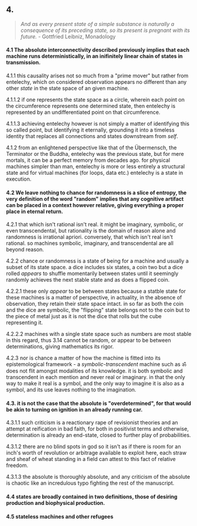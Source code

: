 ## 4.

> _And as every present state of a simple substance is naturally a consequence of its preceding state, so its present is pregnant with its future._ - Gottfried Leibniz, Monadology


#### 4.1 The absolute interconnectivity described previously implies that each machine runs deterministically, in an inifinitely linear chain of states in transmission.

4.1.1 this causality arises not so much from a "prime mover" but rather from entelechy, which on considered observation appears no different than any other _state_ in the state space of an given machine. 

4.1.1.2 if one represents the state space as a circle, wherein each point on the circumference represents one determined state, then entelechy is represented by an undifferentiated point on that circumference.

4.1.1.3 achieving entelechy however is not simply a matter of identifying this so called point, but identifying it eternally, grounding it into a timeless identity that replaces all connections and states downstream  from _self_.


4.1.2 from an enlightened perspective like that of the Übermensch, the Terminator or the Buddha, entelechy was the previous state, but for mere mortals, it can be a perfect memory from decades ago. for physical machines simpler than man, entelechy is more or less entirely a structural state and for virtual machines (for loops, data etc.) entelechy is a state in execution.




#### 4.2 We leave nothing to chance for randomness is a slice of entropy, the very definition of the word "random" implies that any cognitive artifact can be placed in a context however relative, giving everything a proper place in eternal return. 

4.2.1 that which isn't rational isn't real. it might be imaginary, symbolic, or even transcendental, but rationality is the domain of reason alone and randomness is irrational apriori. conversely, that which isn't real isn't rational. so machines symbolic, imaginary, and transcendental are all beyond reason.

4.2.2 chance or randomness is a state of being for a machine and usually a subset of its state space. a dice includes six states, a coin two but a dice rolled _appears_ to shuffle momentarily between states until it seemingly randomly achieves the next stable state and as does a flipped coin.

4.2.2.1 these only _appear_ to be between states because a statble state for these machines is a matter of perspective, in actuality, in the absence of observation, they retain their state space intact. in so far as both the coin and the dice are symbolic, the "flipping" state belongs not to the coin but to the piece of metal just as it is not the dice that rolls but the cube representing it.

4.2.2.2 machines with a single state space such as numbers are most stable in this regard, thus 3.14 cannot be random, or appear to be between determinations, giving mathematics its rigor.

4.2.3 nor is chance a matter of how the machine is fitted into its epistemological framework - a _symbolic-transcendent_ machine such as ॐ does not flit amongst modalities of its knowledge. it is both symbolic and transcendent in each mention and never real or imaginary. in that the only way to make it real is a symbol, and the only way to imagine it is also as a symbol, and its use leaves nothing to the imagination.


#### 4.3. it is not the case that the absolute is "overdetermined", for that would be akin to turning on ignition in an already running car. 

4.3.1.1 such criticism is a reactionary rape of revisionist theories and an attempt at reification in bad faith, for both in positivist terms and otherwise, determination is already an end-state, closed to further play of probabilities.

4.3.1.2 there are no blind spots in god so it isn't as if there is room for an inch's worth of revolution or arbitrage available to exploit here, each straw and sheaf of wheat standing in a field can attest to this fact of relative freedom.

4.3.1.3 the absolute is thoroughly absolute, and any criticism of the absolute is chaotic like an incredulous typo fighting the rest of the manuscript.

#### 4.4 states are broadly contained in two definitions, those of desiring production and biophysical production.


#### 4.5 stateless machines and other refugees 